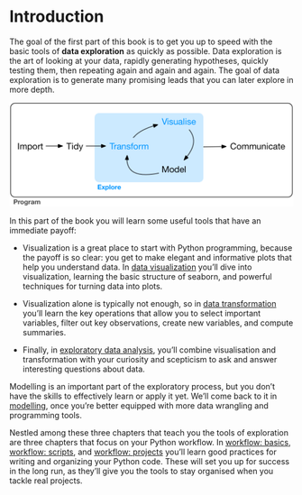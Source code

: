 # Introduction

The goal of the first part of this book is to get you up to speed with the basic tools of **data exploration** as quickly as possible. Data exploration is the art of looking at your data, rapidly generating hypotheses, quickly testing them, then repeating again and again and again. The goal of data exploration is to generate many promising leads that you can later explore in more depth.

![Exploration flowchart](data-science-explore.png)

In this part of the book you will learn some useful tools that have an immediate payoff:

- Visualization is a great place to start with Python programming, because the payoff is so clear: you get to make elegant and informative plots that help you understand data. In [data visualization](00_data_visualization/00_data_visualization_seaborn.ipynb) you’ll dive into visualization, learning the basic structure of seaborn, and powerful techniques for turning data into plots.

- Visualization alone is typically not enough, so in [data transformation](02_data_transformation/02_data_transformation.ipynb) you’ll learn the key operations that allow you to select important variables, filter out key observations, create new variables, and compute summaries.

- Finally, in [exploratory data analysis](03_exploratory_data_analysis/00_eda.ipynb), you’ll combine visualisation and transformation with your curiosity and scepticism to ask and answer interesting questions about data.

Modelling is an important part of the exploratory process, but you don’t have the skills to effectively learn or apply it yet. We’ll come back to it in [modelling](python_ds4b/04_model/README.md), once you’re better equipped with more data wrangling and programming tools.

Nestled among these three chapters that teach you the tools of exploration are three chapters that focus on your Python workflow. In [workflow: basics](01_workflow_basics/01_workflow_basics.ipynb), [workflow: scripts](), and [workflow: projects]() you’ll learn good practices for writing and organizing your Python code. These will set you up for success in the long run, as they’ll give you the tools to stay organised when you tackle real projects.
